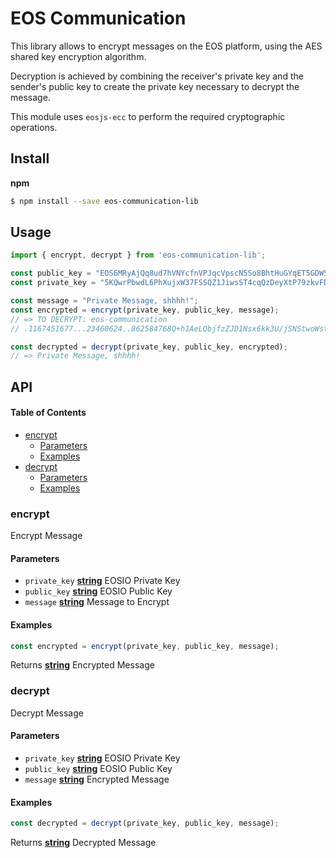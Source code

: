 # EOS Communication

This library allows to encrypt messages on the EOS platform, using the AES shared key encryption algorithm.

Decryption is achieved by combining the receiver's private key and the sender's public key to create the private key necessary to decrypt the message.

This module uses `eosjs-ecc` to perform the required cryptographic operations.

## Install

**npm**

```bash
$ npm install --save eos-communication-lib
```

## Usage

```js
import { encrypt, decrypt } from 'eos-communication-lib';

const public_key = "EOS6MRyAjQq8ud7hVNYcfnVPJqcVpscN5So8BhtHuGYqET5GDW5CV";
const private_key = "5KQwrPbwdL6PhXujxW37FSSQZ1JiwsST4cqQzDeyXtP79zkvFD3";

const message = "Private Message, shhhh!";
const encrypted = encrypt(private_key, public_key, message);
// => TO DECRYPT: eos-communication
// .1167451677...23460624..862584768Q+h1AeLQbjfzZJD1Nsx6kk3U/jSNStwoWstz9uNCadw=

const decrypted = decrypt(private_key, public_key, encrypted);
// => Private Message, shhhh!
```

## API

<!-- Generated by documentation.js. Update this documentation by updating the source code. -->

#### Table of Contents

-   [encrypt](#encrypt)
    -   [Parameters](#parameters)
    -   [Examples](#examples)
-   [decrypt](#decrypt)
    -   [Parameters](#parameters-1)
    -   [Examples](#examples-1)

### encrypt

Encrypt Message

#### Parameters

-   `private_key` **[string](https://developer.mozilla.org/docs/Web/JavaScript/Reference/Global_Objects/String)** EOSIO Private Key
-   `public_key` **[string](https://developer.mozilla.org/docs/Web/JavaScript/Reference/Global_Objects/String)** EOSIO Public Key
-   `message` **[string](https://developer.mozilla.org/docs/Web/JavaScript/Reference/Global_Objects/String)** Message to Encrypt

#### Examples

```javascript
const encrypted = encrypt(private_key, public_key, message);
```

Returns **[string](https://developer.mozilla.org/docs/Web/JavaScript/Reference/Global_Objects/String)** Encrypted Message

### decrypt

Decrypt Message

#### Parameters

-   `private_key` **[string](https://developer.mozilla.org/docs/Web/JavaScript/Reference/Global_Objects/String)** EOSIO Private Key
-   `public_key` **[string](https://developer.mozilla.org/docs/Web/JavaScript/Reference/Global_Objects/String)** EOSIO Public Key
-   `message` **[string](https://developer.mozilla.org/docs/Web/JavaScript/Reference/Global_Objects/String)** Encrypted Message

#### Examples

```javascript
const decrypted = decrypt(private_key, public_key, message);
```

Returns **[string](https://developer.mozilla.org/docs/Web/JavaScript/Reference/Global_Objects/String)** Decrypted Message
